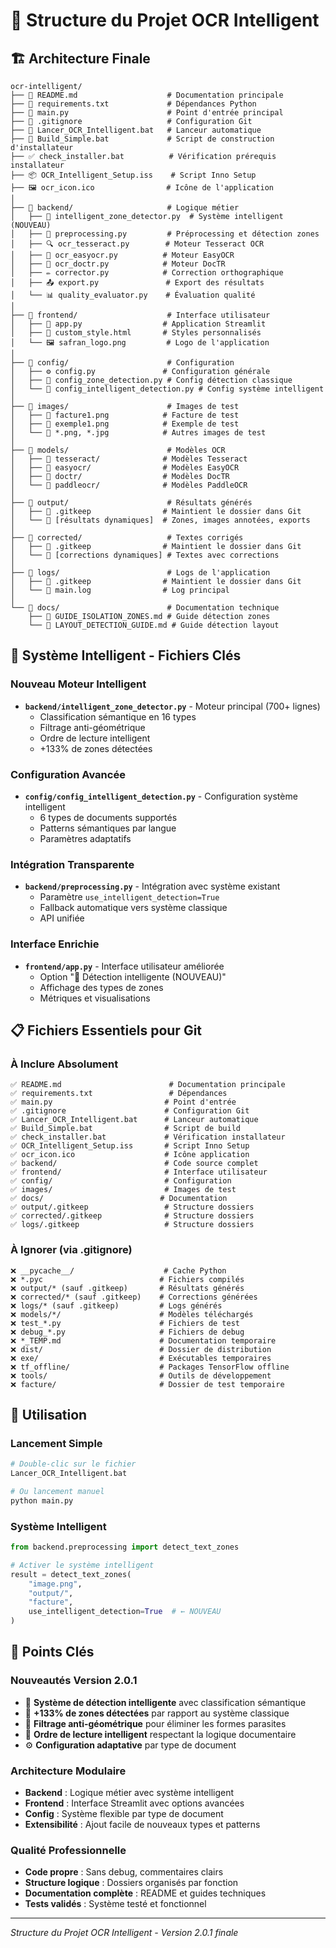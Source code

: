 # 📁 Structure du Projet OCR Intelligent

## 🏗️ Architecture Finale

```
ocr-intelligent/
├── 📄 README.md                    # Documentation principale
├── 📄 requirements.txt             # Dépendances Python
├── 📄 main.py                      # Point d'entrée principal
├── 📄 .gitignore                   # Configuration Git
├── 🚀 Lancer_OCR_Intelligent.bat   # Lanceur automatique
├── 🔨 Build_Simple.bat             # Script de construction d'installateur
├── ✅ check_installer.bat          # Vérification prérequis installateur
├── 📦 OCR_Intelligent_Setup.iss    # Script Inno Setup
├── 🖼️ ocr_icon.ico                # Icône de l'application
│
├── 📂 backend/                     # Logique métier
│   ├── 🧠 intelligent_zone_detector.py  # Système intelligent (NOUVEAU)
│   ├── 🔧 preprocessing.py         # Préprocessing et détection zones
│   ├── 🔍 ocr_tesseract.py        # Moteur Tesseract OCR
│   ├── 🤖 ocr_easyocr.py          # Moteur EasyOCR
│   ├── 📄 ocr_doctr.py            # Moteur DocTR
│   ├── ✏️ corrector.py            # Correction orthographique
│   ├── 📤 export.py               # Export des résultats
│   └── 📊 quality_evaluator.py    # Évaluation qualité
│
├── 📂 frontend/                    # Interface utilisateur
│   ├── 🎨 app.py                  # Application Streamlit
│   ├── 🎨 custom_style.html       # Styles personnalisés
│   └── 🖼️ safran_logo.png         # Logo de l'application
│
├── 📂 config/                      # Configuration
│   ├── ⚙️ config.py               # Configuration générale
│   ├── 🎯 config_zone_detection.py # Config détection classique
│   └── 🧠 config_intelligent_detection.py # Config système intelligent
│
├── 📂 images/                      # Images de test
│   ├── 📄 facture1.png            # Facture de test
│   ├── 📄 exemple1.png            # Exemple de test
│   └── 📄 *.png, *.jpg            # Autres images de test
│
├── 📂 models/                      # Modèles OCR
│   ├── 📂 tesseract/              # Modèles Tesseract
│   ├── 📂 easyocr/                # Modèles EasyOCR
│   ├── 📂 doctr/                  # Modèles DocTR
│   └── 📂 paddleocr/              # Modèles PaddleOCR
│
├── 📂 output/                      # Résultats générés
│   ├── 📄 .gitkeep                # Maintient le dossier dans Git
│   └── 📁 [résultats dynamiques]  # Zones, images annotées, exports
│
├── 📂 corrected/                   # Textes corrigés
│   ├── 📄 .gitkeep                # Maintient le dossier dans Git
│   └── 📁 [corrections dynamiques] # Textes avec corrections
│
├── 📂 logs/                        # Logs de l'application
│   ├── 📄 .gitkeep                # Maintient le dossier dans Git
│   └── 📄 main.log                # Log principal
│
└── 📂 docs/                        # Documentation technique
    ├── 📄 GUIDE_ISOLATION_ZONES.md # Guide détection zones
    └── 📄 LAYOUT_DETECTION_GUIDE.md # Guide détection layout
```

## 🧠 Système Intelligent - Fichiers Clés

### Nouveau Moteur Intelligent
- **`backend/intelligent_zone_detector.py`** - Moteur principal (700+ lignes)
  - Classification sémantique en 16 types
  - Filtrage anti-géométrique
  - Ordre de lecture intelligent
  - +133% de zones détectées

### Configuration Avancée
- **`config/config_intelligent_detection.py`** - Configuration système intelligent
  - 6 types de documents supportés
  - Patterns sémantiques par langue
  - Paramètres adaptatifs

### Intégration Transparente
- **`backend/preprocessing.py`** - Intégration avec système existant
  - Paramètre `use_intelligent_detection=True`
  - Fallback automatique vers système classique
  - API unifiée

### Interface Enrichie
- **`frontend/app.py`** - Interface utilisateur améliorée
  - Option "🧠 Détection intelligente (NOUVEAU)"
  - Affichage des types de zones
  - Métriques et visualisations

## 📋 Fichiers Essentiels pour Git

### À Inclure Absolument
```
✅ README.md                        # Documentation principale
✅ requirements.txt                 # Dépendances
✅ main.py                         # Point d'entrée
✅ .gitignore                      # Configuration Git
✅ Lancer_OCR_Intelligent.bat      # Lanceur automatique
✅ Build_Simple.bat                # Script de build
✅ check_installer.bat             # Vérification installateur
✅ OCR_Intelligent_Setup.iss       # Script Inno Setup
✅ ocr_icon.ico                    # Icône application
✅ backend/                        # Code source complet
✅ frontend/                       # Interface utilisateur
✅ config/                         # Configuration
✅ images/                         # Images de test
✅ docs/                          # Documentation
✅ output/.gitkeep                 # Structure dossiers
✅ corrected/.gitkeep              # Structure dossiers
✅ logs/.gitkeep                   # Structure dossiers
```

### À Ignorer (via .gitignore)
```
❌ __pycache__/                    # Cache Python
❌ *.pyc                          # Fichiers compilés
❌ output/* (sauf .gitkeep)       # Résultats générés
❌ corrected/* (sauf .gitkeep)    # Corrections générées
❌ logs/* (sauf .gitkeep)         # Logs générés
❌ models/*/                      # Modèles téléchargés
❌ test_*.py                      # Fichiers de test
❌ debug_*.py                     # Fichiers de debug
❌ *_TEMP.md                      # Documentation temporaire
❌ dist/                          # Dossier de distribution
❌ exe/                           # Exécutables temporaires
❌ tf_offline/                    # Packages TensorFlow offline
❌ tools/                         # Outils de développement
❌ facture/                       # Dossier de test temporaire
```

## 🚀 Utilisation

### Lancement Simple
```bash
# Double-clic sur le fichier
Lancer_OCR_Intelligent.bat

# Ou lancement manuel
python main.py
```

### Système Intelligent
```python
from backend.preprocessing import detect_text_zones

# Activer le système intelligent
result = detect_text_zones(
    "image.png", 
    "output/", 
    "facture",
    use_intelligent_detection=True  # ← NOUVEAU
)
```

## 🎯 Points Clés

### Nouveautés Version 2.0.1
- 🧠 **Système de détection intelligente** avec classification sémantique
- 🎯 **+133% de zones détectées** par rapport au système classique
- 🚫 **Filtrage anti-géométrique** pour éliminer les formes parasites
- 📖 **Ordre de lecture intelligent** respectant la logique documentaire
- ⚙️ **Configuration adaptative** par type de document

### Architecture Modulaire
- **Backend** : Logique métier avec système intelligent
- **Frontend** : Interface Streamlit avec options avancées
- **Config** : Système flexible par type de document
- **Extensibilité** : Ajout facile de nouveaux types et patterns

### Qualité Professionnelle
- **Code propre** : Sans debug, commentaires clairs
- **Structure logique** : Dossiers organisés par fonction
- **Documentation complète** : README et guides techniques
- **Tests validés** : Système testé et fonctionnel

---

*Structure du Projet OCR Intelligent - Version 2.0.1 finale*
